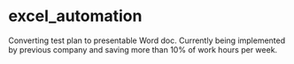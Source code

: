 # excel_automation
Converting test plan to presentable Word doc.
Currently being implemented by previous company and saving more than 10% of work hours per week.
